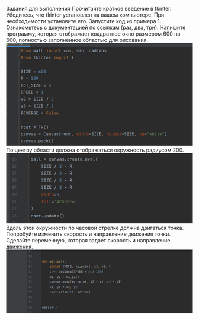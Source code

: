 Задания для выполнения
Прочитайте краткое введение в tkinter.
Убедитесь, что tkinter установлен на вашем компьютере. При необходимости установите его.
Запустите код из примера 1.
Ознакомьтесь с документацией по ссылкам (раз, два, три).
Напишите программу, которая отображает квадратное окно размером 600 на 600, полностью заполненное областью для рисования. 
![](https://github.com/dvaisluk/1_assignment-dvaisluk/raw/main/png/fs.png)
По центру области должна отображаться окружность радиусом 200. 
![](https://github.com/dvaisluk/1_assignment-dvaisluk/raw/main/png/b.png)
Вдоль этой окружности по часовой стрелке должна двигаться точка.
Попробуйте изменить скорость и направление движения точки. Сделайте переменную, которая задает скорость и направление движения.
![](https://github.com/dvaisluk/1_assignment-dvaisluk/raw/main/png/m.png)
